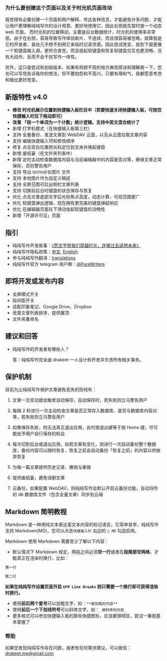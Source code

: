 ### 为什么要创建这个页面以及关于时光机页面改动

我觉得有必要创建一个页面和用户解释、传达各种信息，才能避免许多问题、才能让用户更理解纯纯写作的设计用意、更好地使用它，因此右侧就先暂时放一个动态 web 页面。
而时光机的位置移动，主要是后台数据统计，时光机的使用率非常低，由于在右侧，容易导致写作体验断片、不连续，而且很容易被忽略，就算我是它的开发者，我也几乎想不到用它来临时记录灵感。因此尝试改变，放到下面更像一个软键盘输入源，更符合直觉，而且收起软键盘和恢复软键盘交互也更流畅，没有大动作，反而不会干扰写作一体性。

另外，这只是尝试和初级版本，如果有照顾不周的地方麻烦原谅和理解我一下，您也可以写信告诉我你的想法，但不要抱怨和不高兴，只要有理和气，我都愿意考虑和做出更好改变。

## 新版特性 v4.0

- **修改 时光机展示位置到快捷输入板栏目中（若要快速关闭快捷输入板，可按住快捷输入栏往下拖动即可）**
- **改善 「视一个单词为一个计数」统计逻辑，支持中英文混合统计了**
- 新增 打字机模式（在快捷输入板第三栏）
- 支持 全量备份、发送文章到 WebDAV 云盘，以及从云盘拉取文章内容
- 支持 编辑快捷输入项和修改顺序
- 修复 点击空白位置把光标定位到文末并唤起键盘
- 新增 废纸篓（在文件夹列表中）
- 新增 定时主动检查数据库内容与当前编辑器中的内容是否对等，确保文章正常保存，否则警告用户
- 支持 导出 txt/md/长图片 文件
- 支持 本地图片作为自定义稿纸
- 支持 全屏范围可拉出侧栏文章列表
- 支持 切换前后台时键盘的状态保存与恢复
- 优化 点击文章底部文字后光标焦点高度，动态计算，可视范围更广
- 优化 软键盘弹出逻辑，现在拥有更完美的键盘弹起响应
- 优化 在编辑器页面往下滑动收起软键盘的流畅性
- 新增「开源许可证」页面

## 指引

- 纯纯写作开发故事：[《愿文字带我们穿越时光，连接过去遥想未来》](https://sspai.com/post/43650)
- 纯纯写作隐私政策：[中文](https://github.com/drakeet/resources/blob/master/PrivacyPolicy.md), [English](https://github.com/drakeet/resources/blob/master/PrivacyPolicy.md#pure-writer---privacy-policy)
- 参与纯纯写作翻译：[translations](https://github.com/drakeet/resources/tree/master/translations)
- 纯纯写作官方 telegram 用户群：[@PureWriters](https://t.me/purewriter)

## 即将开发或发布内容

- 全屏模式开关
- 段间距开关
- 适配印象笔记、Google Drive、Dropbox
- 改善文章列表排序，提供置顶
- 文件夹重命名

## 建议和回答

- 纯纯写作的开发者有哪些人？
  
  答：纯纯写作完全由 drakeet 一人设计和开发并负责所有相关事务。

## 保护机制

目前为止纯纯写作保护文章避免丢失的防线有：

1. 文章一旦变动就会触发自动保存，自动保存时，若失败则立马警告用户

2. 每隔 2 秒进行一次主动检查文章是否正常存入数据库、是否与数据库内容对等，若失败则立马警告用户

3. 如果保存失败，则无法真正退出应用，此时按退出键等于按 Home 键，尽可能给予用户自行保存的机会

4. 每次切到后台或退出应用，如若文章有变化，则进行一次自动备份整个数据库，备份内容可以随时恢复，恢复之前会自动备份「恢复之前」的内容以供放弃恢复

5. 为每一篇文章提供历史记录、撤销与重做

6. 提供废纸篓，避免误删文章

7. 云备份，如果配置 WebDAV，则纯纯写作会默认开启云备份功能，自动将你的 db 数据库文件（包含全量文章）同步到云端

## Markdown 简明教程

Markdown 是一种用纯文本表达富文本内容的标记语言。它简单易学，纯纯写作支持 Markdown(MD)，您可以点击`快捷输入栏` 右边的 `□ MD` 勾选启用。

Markdown 使用 Markdown 需要至少了解以下内容：

- 默认情况下 Markdown 规定，两段之间必须**空一行**或者在**段尾部空两格**，才能真正在渲染时换行，比如：

```markdown
第一行

第二行
```

__如果在纯纯写作设置页面开启 `GFM Line Breaks` 则只需要一个换行即可获得渲染时换行。__

- 使用**前后两个星号**可以加粗文字，如：`**被加粗的内容**`
- 使用**前后一个下划线符号**可以斜体文字，如：`_被斜体的内容_`
- 更多格式可以参加快捷输入板的那些快捷图标，应该都很明显，尝试一番就基本掌握了

### 帮助

如果您发现纯纯写作存在问题，或者有任何需求建议，可以致信：drakeet.me@gmail.com
